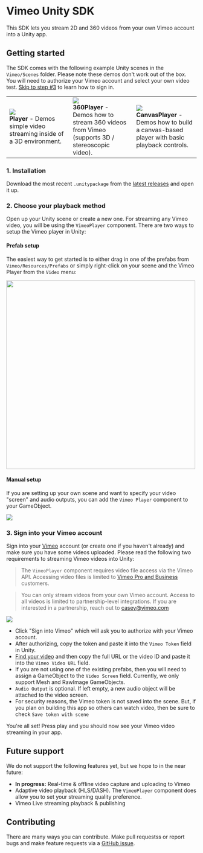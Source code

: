 Vimeo Unity SDK
========================

This SDK lets you stream 2D and 360 videos from your own Vimeo account into a Unity app. 

## Getting started

The SDK comes with the following example Unity scenes in the `Vimeo/Scenes` folder. Please note these demos don't work out of the box. You will need to authorize your Vimeo account and select your own video test. [Skip to step #3](#3-sign-into-your-vimeo-account) to learn how to sign in.

<table>
  <tr>
    <td style="width:33%">
      <img src="Images/playerscene.gif" /><br>
      <b>Player</b> - Demos simple video streaming inside of a 3D environment.
    </td>
    <td style="width:33%">
      <img src="Images/360player.gif" /><br>
      <b>360Player</b> - Demos how to stream 360 videos from Vimeo (supports 3D / stereoscopic video).
    </td>
    <td style="width:33%">
      <img src="Images/canvasplayer.gif" /><br>
      <b>CanvasPlayer</b> - Demos how to build a canvas-based player with basic playback controls.
    </td>
  </tr>
</table>

### 1. Installation
Download the most recent `.unitypackage` from the [latest releases](https://github.com/vimeo/vimeo-unity-sdk/releases) and open it up.

### 2. Choose your playback method
Open up your Unity scene or create a new one. For streaming any Vimeo video, you will be using the `VimeoPlayer` component. There are two ways to setup the Vimeo player in Unity:

#### Prefab setup
The easiest way to get started is to either drag in one of the prefabs from `Vimeo/Resources/Prefabs` or simply right-click on your scene and the Vimeo Player from the `Video` menu:

<img src="Images/vimeo-menuitem.gif" width="500" />

#### Manual setup 
If you are setting up your own scene and want to specify your video "screen" and audio outputs, you can add the `Vimeo Player` component to your GameObject. 

<img src="Images/vimeo-component.gif"  />

### 3. Sign into your Vimeo account
Sign into your [Vimeo](https://vimeo.com) account (or create one if you haven't already) and make sure you have some videos uploaded. Please read the following two requirements to streaming Vimeo videos into Unity:

> The `VimeoPlayer` component requires video file access via the Vimeo API. Accessing video files is limited to [Vimeo Pro and Business](https://vimeo.com/upgrade) customers. 

> You can only stream videos from your own Vimeo account. Access to all videos is limited to partnership-level integrations. If you are interested in a partnership, reach out to casey@vimeo.com

<img src="Images/vimeo-login.gif"  />

* Click "Sign into Vimeo" which will ask you to authorize with your Vimeo account. 
* After authorizing, copy the token and paste it into the `Vimeo Token` field in Unity. 
* [Find your video](https://vimeo.com/manage/videos) and then copy the full URL or the video ID and paste it into the `Vimeo Video URL` field.
* If you are not using one of the existing prefabs, then you will need to assign a GameObject to the `Video Screen` field. Currently, we only support Mesh and RawImage GameObjects.
* `Audio Output` is optional. If left empty, a new audio object will be attached to the video screen. 
* For security reasons, the Vimeo token is not saved into the scene. But, if you plan on building this app so others can watch video, then be sure to check `Save token with scene`
 
 You're all set! Press play and you should now see your Vimeo video streaming in your app.

## Future support
We do not support the following features yet, but we hope to in the near future:
  
  - **In progress:** Real-time & offline video capture and uploading to Vimeo
  - Adaptive video playback (HLS/DASH). The `VimeoPlayer` component does allow you to set your streaming quality preference.
  - Vimeo Live streaming playback & publishing

## Contributing
There are many ways you can contribute. Make pull requestss or report bugs and make feature requests via a [GitHub issue](https://github.com/vimeo/unity-vimeo-player/issues).
